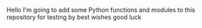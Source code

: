 Hello
I'm going to add some Python functions and modules to this repository for testing
by best wishes
good luck
